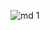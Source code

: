 

![md 1](https://github.com/senanuremr/Luces-Blancas/assets/102187756/5240e470-be86-4fe6-bdd6-cc1cda26c69e)





